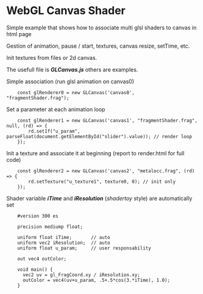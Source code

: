 # WebGL Canvas Shader

Simple example that shows how to associate multi glsl shaders to canvas in html page

Gestion of animation, pause / start, textures, canvas resize, setTime, etc.

Init textures from files or 2d canvas.

The usefull file is ***GLCanvas.js*** others are examples.


Simple association (run glsl animation on canvas0)

		const glRenderer0 = new GLCanvas('canvas0', "fragmentShader.frag");
    
Set a parameter at each animation loop 

		const glRenderer1 = new GLCanvas('canvas1', "fragmentShader.frag", null, (rd) => {
			rd.set1f("u_param", parseFloat(document.getElementById("slider").value)); // render loop
		});

Init a texture and associate it at beginning (report to render.html for full code)

		const glRenderer2 = new GLCanvas('canvas2', "metalocc.frag", (rd) => {
			rd.setTexture("u_texture1", texture0, 0); // init only
		});

Shader variable ***iTime*** and ***iResolution*** (*shadertoy* style) are automatically set 

		#version 300 es

		precision mediump float;

		uniform float iTime;       // auto
		uniform vec2 iResolution;  // auto
		uniform float u_param;     // user responsability
		
		out vec4 outColor;

		void main() {
		  vec2 uv = gl_FragCoord.xy / iResolution.xy;
		  outColor = vec4(uv+u_param, .5+.5*cos(3.*iTime), 1.0);
		}
